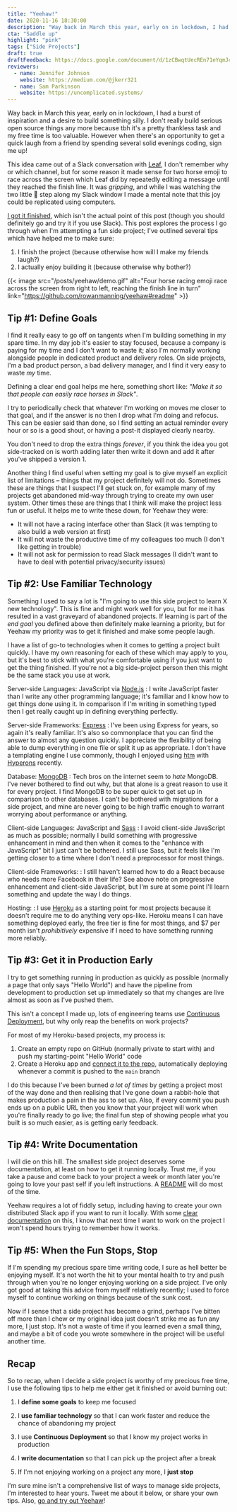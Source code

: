 ```yaml
---
title: "Yeehaw!"
date: 2020-11-16 18:30:00
description: "Way back in March this year, early on in lockdown, I had a burst of inspiration and built a silly game which you can play on Slack. I wanted to talk through the process I go through on the rare occasion when I start a side project."
cta: "Saddle up"
highlight: "pink"
tags: ["Side Projects"]
draft: true
draftFeedback: https://docs.google.com/document/d/1zCBwqtUecREn71eYqmJc5DUSGXHGikdIC4UuUJvtwAU/edit
reviewers:
  - name: Jennifer Johnson
    website: https://medium.com/@jkerr321
  - name: Sam Parkinson
    website: https://uncomplicated.systems/
---
```



Way back in March this year, early on in lockdown, I had a burst of inspiration and a desire to build something silly. I don't really build serious open source things any more because tbh it's a pretty thankless task and my free time is too valuable. However when there's an opportunity to get a quick laugh from a friend by spending several solid evenings coding, sign me up!

This idea came out of a Slack conversation with [Leaf](https://twitter.com/keirog), I don't remember why or which channel, but for some reason it made sense for two horse emoji to race across the screen which Leaf did by repeatedly editing a message until they reached the finish line. It was _gripping_, and while I was watching the two little :horse_racing: step along my Slack window I made a mental note that this joy could be replicated using computers.

[I got it finished](https://github.com/rowanmanning/yeehaw#readme), which isn't the actual point of this post (though you should definitely go and try it if you use Slack). This post explores the process I go through when I'm attempting a fun side project; I've outlined several tips which have helped me to make sure:

  1. I finish the project (because otherwise how will I make my friends laugh?)
  2. I actually enjoy building it (because otherwise why bother?)

{{< image src="/posts/yeehaw/demo.gif" alt="Four horse racing emoji race across the screen from right to left, reaching the finish line in turn" link="https://github.com/rowanmanning/yeehaw#readme" >}}


## Tip #1: Define Goals

I find it really easy to go off on tangents when I'm building something in my spare time. In my day job it's easier to stay focused, because a company is paying for my time and I don't want to waste it; also I'm normally working alongside people in dedicated product and delivery roles. On side projects, I'm a bad product person, a bad delivery manager, and I find it very easy to waste _my_ time.

Defining a clear end goal helps me here, something short like: _"Make it so that people can easily race horses in Slack"_.

I try to periodically check that whatever I'm working on moves me closer to that goal, and if the answer is no then I drop what I'm doing and refocus. This can be easier said than done, so I find setting an actual reminder every hour or so is a good shout, or having a post-it displayed clearly nearby.

You don't need to drop the extra things _forever_, if you think the idea you got side-tracked on is worth adding later then write it down and add it after you've shipped a version 1.

Another thing I find useful when setting my goal is to give myself an explicit list of limitations – things that my project definitely will not do. Sometimes these are things that I suspect I'll get stuck on, for example many of my projects get abandoned mid-way through trying to create my own user system. Other times these are things that I think will make the project less fun or useful. It helps me to write these down, for Yeehaw they were:

  - It will not have a racing interface other than Slack (it was tempting to also build a web version at first)
  - It will not waste the productive time of my colleagues too much (I don't like getting in trouble)
  - It will not ask for permission to read Slack messages (I didn't want to have to deal with potential privacy/security issues)


## Tip #2: Use Familiar Technology

Something I used to say a lot is "I'm going to use this side project to learn X new technology". This is fine and might work well for you, but for me it has resulted in a vast graveyard of abandoned projects. If learning is part of the _end goal_ you defined above then definitely make learning a priority, but for Yeehaw my priority was to get it finished and make some people laugh.

I have a list of go-to technologies when it comes to getting a project built quickly. I have my own reasoning for each of these which may apply to you, but it's best to stick with what you're comfortable using if you just want to get the thing finished. If you're not a big side-project person then this might be the same stack you use at work.

Server-side Languages: JavaScript via [Node.js](https://nodejs.org/)
: I write JavaScript faster than I write any other programming language; it's familiar and I know how to get things done using it. In comparison if I'm writing in something typed then I get really caught up in defining everything perfectly.

Server-side Frameworks: [Express](https://expressjs.com/)
: I've been using Express for years, so again it's really familiar. It's also so commonplace that you can find the answer to almost any question quickly. I appreciate the flexibility of being able to dump everything in one file or split it up as appropriate. I don't have a templating engine I use commonly, though I enjoyed using [htm](https://github.com/developit/htm) with [Hyperons](https://github.com/i-like-robots/hyperons) recently.

Database: [MongoDB](https://www.mongodb.com/)
: Tech bros on the internet seem to _hate_ MongoDB. I've never bothered to find out why, but that alone is a great reason to use it for every project. I find MongoDB to be super quick to get set up in comparison to other databases. I can't be bothered with migrations for a side project, and mine are never going to be high traffic enough to warrant worrying about performance or anything.

Client-side Languages: JavaScript and [Sass](https://sass-lang.com/)
: I avoid client-side JavaScript as much as possible; normally I build something with progressive enhancement in mind and then when it comes to the "enhance with JavaScript" bit I just can't be bothered. I still use Sass, but it feels like I'm getting closer to a time where I don't need a preprocessor for most things.

Client-side Frameworks:
: I still haven't learned how to do a React because who needs more Facebook in their life? See above note on progressive enhancement and client-side JavaScript, but I'm sure at some point I'll learn something and update the way I do things.

Hosting:
: I use [Heroku](https://www.heroku.com/) as a starting point for most projects because it doesn't require me to do anything very ops-like. Heroku means I can have something deployed early, the free tier is fine for most things, and $7 per month isn't _prohibitively_ expensive if I need to have something running more reliably.


## Tip #3: Get it in Production Early

I try to get something running in production as quickly as possible (normally a page that only says "Hello World") and have the pipeline from development to production set up immediately so that my changes are live almost as soon as I've pushed them.

This isn't a concept I made up, lots of engineering teams use [Continuous Deployment](https://en.wikipedia.org/wiki/Continuous_deployment), but why only reap the benefits on work projects?

For most of my Heroku-based projects, my process is:

  1. Create an empty repo on GitHub (normally private to start with) and push my starting-point "Hello World" code
  2. Create a Heroku app and [connect it to the repo](https://devcenter.heroku.com/articles/github-integration), automatically deploying whenever a commit is pushed to the `main` branch

I do this because I've been burned _a lot of times_ by getting a project most of the way done and then realising that I've gone down a rabbit-hole that makes production a pain in the ass to set up. Also, if every commit you push ends up on a public URL then you know that your project will work when you're finally ready to go live; the final fun step of showing people what you built is so much easier, as is getting early feedback.


## Tip #4: Write Documentation

I will die on this hill. The smallest side project deserves some documentation, at least on how to get it running locally. Trust me, if you take a pause and come back to your project a week or month later you're going to love your past self if you left instructions. A [README](/posts/writing-a-friendly-readme/) will do most of the time.

Yeehaw requires a lot of fiddly setup, including having to create your own distributed Slack app if you want to run it locally. With some [clear documentation](https://github.com/rowanmanning/yeehaw#slack-app-setup) on this, I know that next time I want to work on the project I won't spend hours trying to remember how it works.


## Tip #5: When the Fun Stops, Stop

If I'm spending my precious spare time writing code, I sure as hell better be enjoying myself. It's not worth the hit to your mental health to try and push through when you're no longer enjoying working on a side project. I've only got good at taking this advice from myself relatively recently; I used to force myself to continue working on things because of the sunk cost.

Now if I sense that a side project has become a grind, perhaps I've bitten off more than I chew or my original idea just doesn't strike me as fun any more, I just stop. It's not a waste of time if you learned even a small thing, and maybe a bit of code you wrote somewhere in the project will be useful another time.


## Recap

So to recap, when I decide a side project is worthy of my precious free time, I use the following tips to help me either get it finished or avoid burning out:

  1. I **define some goals** to keep me focused

  2. I **use familiar technology** so that I can work faster and reduce the chance of abandoning my project

  3. I use **Continuous Deployment** so that I know my project works in production

  4. I **write documentation** so that I can pick up the project after a break

  5. If I'm not enjoying working on a project any more, I **just stop**

I'm sure mine isn't a comprehensive list of ways to manage side projects, I'm interested to hear yours. Tweet me about it below, or share your own tips. Also, [go and try out Yeehaw](https://github.com/rowanmanning/yeehaw#readme)!